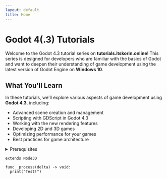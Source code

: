 ```yaml
---
layout: default
title: Home
---
```


# Godot 4(.3) Tutorials

Welcome to the Godot 4.3 tutorial series on **tutorials.itskorin.online**! This series is designed for developers who are familiar with the basics of Godot and want to deepen their understanding of game development using the latest version of Godot Engine on **Windows 10**.

## What You'll Learn

In these tutorials, we'll explore various aspects of game development using **Godot 4.3**, including:

- Advanced scene creation and management
- Scripting with GDScript in Godot 4.3
- Working with the new rendering features
- Developing 2D and 3D games
- Optimizing performance for your games
- Best practices for game architecture

<details>
<summary>  
Prerequisites
</summary>
Before diving into these tutorials, it's recommended that you:

- Have **basic knowledge of Godot**: Familiarity with the Godot interface, scene system, signals, and basic scripting (GDScript) is essential.
</details>

```gdscript
extends Node3D

func _process(delta) -> void:
  print("Test!")
```
